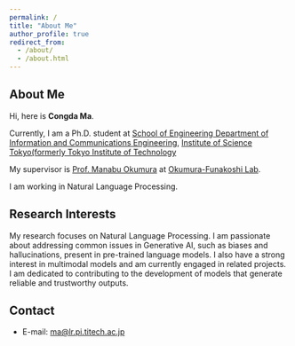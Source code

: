 ```yaml
---
permalink: /
title: "About Me"
author_profile: true
redirect_from: 
  - /about/
  - /about.html
---
```


## About Me

Hi, here is **Congda Ma**. 

Currently, I am a Ph.D. student at [School of Engineering
Department of Information and Communications Engineering](https://educ.titech.ac.jp/ict/),  [Institute of Science Tokyo(formerly Tokyo Institute of Technology](https://www.titech.ac.jp/)

My supervisor is [Prof. Manabu Okumura](http://www.lr.pi.titech.ac.jp/~oku/index-e.html) at [Okumura-Funakoshi Lab](https://lr-www.pi.titech.ac.jp/wp/). 

I am working in Natural Language Processing.

## Research Interests

My research focuses on Natural Language Processing. 
I am passionate about addressing common issues in Generative AI, such as biases and hallucinations, present in pre-trained language models. 
I also have a strong interest in multimodal models and am currently engaged in related projects. 
I am dedicated to contributing to the development of models that generate reliable and trustworthy outputs.


## Contact

 - E-mail: ma@lr.pi.titech.ac.jp
